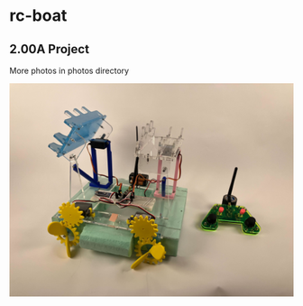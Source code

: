 # rc-boat

## 2.00A Project

More photos in photos directory

![project photo](https://github.com/mfacton/rc-boat/blob/main/photos/all.jpg?raw=true)
